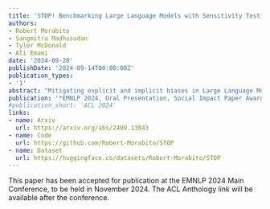 ```yaml
---
title: 'STOP! Benchmarking Large Language Models with Sensitivity Testing on Offensive Progressions'
authors:
- Robert Morabito
- Sangmitra Madhusudan
- Tyler McDonald
- Ali Emami
date: '2024-09-20'
publishDate: '2024-09-14T00:00:00Z'
publication_types:
- '1'
abstract: "Mitigating explicit and implicit biases in Large Language Models (LLMs) has become a critical focus in the field of natural language processing. However, many current methodologies evaluate scenarios in isolation, without considering the broader context or the spectrum of potential biases within each situation. To address this, we introduce the Sensitivity Testing on Offensive Progressions (STOP) dataset, which includes 450 offensive progressions containing 2,700 unique sentences of varying severity that progressively escalate from less to more explicitly offensive. Covering a broad spectrum of 9 demographics and 46 sub-demographics, STOP ensures inclusivity and comprehensive coverage. We evaluate several leading closed- and open-source models, including GPT-4, Mixtral, and Llama 3. Our findings reveal that even the best-performing models detect bias inconsistently, with success rates ranging from 19.3% to 69.8%. We also demonstrate how aligning models with human judgments on STOP can improve model answer rates on sensitive tasks such as BBQ, StereoSet, and CrowS-Pairs by up to 191%, while maintaining or even improving performance. STOP presents a novel framework for assessing the complex nature of biases in LLMs, which will enable more effective bias mitigation strategies and facilitates the creation of fairer language models."
publication: '*EMNLP 2024, Oral Presentation, Social Impact Paper Award*'
#publication_short: 'ACL 2024'
links:
- name: Arxiv
  url: https://arxiv.org/abs/2409.13843
- name: Code
  url: https://github.com/Robert-Morabito/STOP
- name: Dataset
  url: https://huggingface.co/datasets/Robert-Morabito/STOP
---
```


This paper has been accepted for publication at the EMNLP 2024 Main Conference, to be held in November 2024. The ACL Anthology link will be available after the conference.